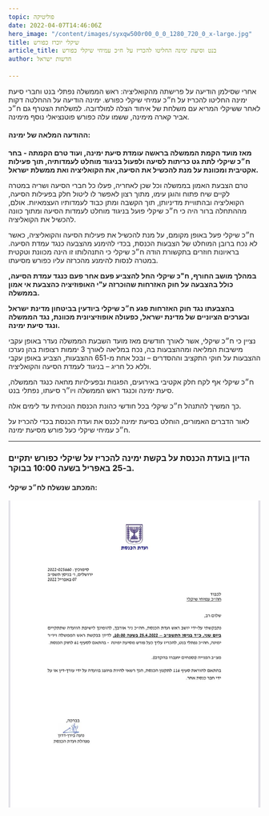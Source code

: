 ```yaml
---
topic: פוליטיקה
date: 2022-04-07T14:46:06Z
hero_image: "/content/images/syxqw500r00_0_0_1280_720_0_x-large.jpg"
title: שיקלי יוכרז כפורש
article_title: בנט וסיעת ימינה החליטו להכריז על ח״כ עמיחי שיקלי כפורש
author: חדשות ישראל

---
```

אחרי שסילמן הודיעה על פרישתה מהקואליציה: ראש הממשלה נפתלי בנט וחברי סיעת ימינה החליטו להכריז על ח״כ עמיחי שיקלי כפורש. ימינה הודיעה על ההחלטה דקות לאחר ששיקלי המריא עם משלחת של איחוד הצלה למולדובה. למשלחת הצטרף גם ח״כ אביר קארה מימינה, ששמו עלה כפורש פוטנציאלי נוסף מימינה.

#### ההודעה המלאה של ימינה:

**מאז מועד הקמת הממשלה בראשה עומדת סיעת ימינה, ועוד טרם הקמתה - בחר ח״כ שיקלי לתת גט כריתות לסיעה ולפעול בניגוד מוחלט לעמדותיה, תוך פעילות אקטיבית ומכוונת על מנת להכשיל את הסיעה, את הקואליציה ואת ממשלת ישראל.**

טרם הצבעת האמון בממשלה וכל שכן לאחריה, פעלו כל חברי הסיעה ושריה במטרה לקיים שיח פתוח והוגן עימו, מתוך רצון לאפשר לו ליטול חלק בפעילות הסיעה, הקואליציה ובהתוויית מדיניותן, תוך הקשבה ומתן כבוד לעמדותיו העצמאיות. אולם, מההתחלה ברור היה כי ח״כ שיקלי פועל בניגוד מוחלט לעמדות הסיעה ומתוך כוונה להכשיל את הקואליציה.

ח״כ שיקלי פעל באופן מקומם, על מנת להכשיל את פעילות הסיעה והקואליציה, כאשר לא נכח ברובן המוחלט של הצבעות הכנסת, בכדי להימנע מהצבעה כנגד עמדת הסיעה. בראיונות חוזרים בתקשורת הודה ח״כ שיקלי כי התנהלותו זו הינה מכוונת וטקטית במטרה לנסות להימנע מהכרזה עליו כפורש מסיעתו.

**במהלך מושב החורף, ח"כ שיקלי החל להצביע פעם אחר פעם כנגד עמדת הסיעה, כולל בהצבעה על חוק האזרחות שהוכרזה ע"י האופוזיציה כהצבעת אי אמון בממשלה.**

**בהצבעתו נגד חוק האזרחות פגע ח״כ שיקלי ביודעין בביטחון מדינת ישראל ובערכים הציוניים של מדינת ישראל, כפעולה אופוזיציונית מכוונת, נגד הממשלה ונגד סיעת ימינה.**

נציין כי ח״כ שיקלי, אשר לאורך חודשים מאז מועד השבעת הממשלה נעדר באופן עקבי מישיבות המליאה ומההצבעות בה, נכח במליאה לאורך 3 יממות רצופות בהן נערכו ההצבעות על חוקי התקציב וההסדרים – ובכל אחת מ-651 ההצבעות, הצביע באופן עקבי וללא כל חריג – בניגוד לעמדת הסיעה והקואליציה.

ח״כ שיקלי אף לקח חלק אקטיבי באירועים, הפגנות ובפעילויות מחאה כנגד הממשלה, סיעת ימינה וכנגד ראש הממשלה ויו״ר סיעתו, נפתלי בנט.

כך המשיך להתנהל ח״כ שיקלי בכל חודשי כהונת הכנסת הנוכחית עד לימים אלה.

לאור הדברים האמורים, הוחלט בסיעת ימינה לכנס את ועדת הכנסת בכדי להכריז על ח״כ עמיחי שיקלי כעל פורש מסיעת ימינה.

***

### הדיון בועדת הכנסת על בקשת ימינה להכריז על שיקלי כפורש יתקיים ב-25 באפריל בשעה 10:00 בבוקר.

#### המכתב שנשלח לח״כ שיקלי:

![](/content/images/img_0725.JPG)